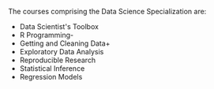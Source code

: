 The courses comprising the Data Science Specialization are:

* Data Scientist's Toolbox
* R Programming-
* Getting and Cleaning Data+
* Exploratory Data Analysis
* Reproducible Research
* Statistical Inference
* Regression Models

